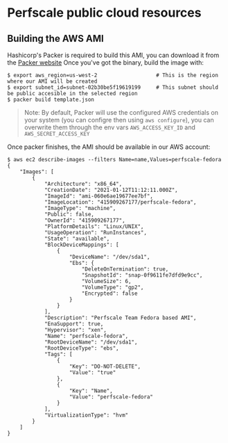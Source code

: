 # Perfscale public cloud resources

## Building the AWS AMI

Hashicorp's Packer is required to build this AMI, you can download it from the [Packer website](https://www.packer.io/downloads)
Once you've got the binary, build the image with:

```shell
$ export aws_region=us-west-2                   # This is the region where our AMI will be created
$ export subnet_id=subnet-02b30be5f19619199     # This subnet should be public accesible in the selected region
$ packer build template.json
```

> Note: By default, Packer will use the configured AWS credentials on your system (you can configre then using `aws configure`), you can overwrite them through the env vars `AWS_ACCESS_KEY_ID` and `AWS_SECRET_ACCESS_KEY`

Once packer finishes, the AMI should be available in our AWS account:

```shell
$ aws ec2 describe-images --filters Name=name,Values=perfscale-fedora
{
    "Images": [
        {
            "Architecture": "x86_64",
            "CreationDate": "2021-01-12T11:12:11.000Z",
            "ImageId": "ami-060e6ae19677ee7bf",
            "ImageLocation": "415909267177/perfscale-fedora",
            "ImageType": "machine",
            "Public": false,
            "OwnerId": "415909267177",
            "PlatformDetails": "Linux/UNIX",
            "UsageOperation": "RunInstances",
            "State": "available",
            "BlockDeviceMappings": [
                {
                    "DeviceName": "/dev/sda1",
                    "Ebs": {
                        "DeleteOnTermination": true,
                        "SnapshotId": "snap-0f9611fe7dfd9e9cc",
                        "VolumeSize": 6,
                        "VolumeType": "gp2",
                        "Encrypted": false
                    }
                }
            ],
            "Description": "Perfscale Team Fedora based AMI",
            "EnaSupport": true,
            "Hypervisor": "xen",
            "Name": "perfscale-fedora",
            "RootDeviceName": "/dev/sda1",
            "RootDeviceType": "ebs",
            "Tags": [
                {
                    "Key": "DO-NOT-DELETE",
                    "Value": "true"
                },
                {
                    "Key": "Name",
                    "Value": "perfscale-fedora"
                }
            ],
            "VirtualizationType": "hvm"
        }
    ]
}
```
